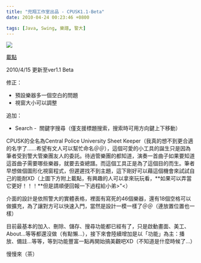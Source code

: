 ```yaml
---
title: "兜翔工作室出品 - CPUSK1.1-Beta"
date: 2010-04-24 00:23:46 +0800

tags: [Java, Swing, 樂譜, 警大]
---
```



<a href="http://cssula.twgg.org/wp-content/uploads/2010/04/Screenshot-15.png">![](/images/slum-area/71_Screenshot-15.png)</a>



<a href="http://www.cs.nctu.edu.tw/~whchien/CPUSK-Beta.rar">載點</a>



2010/4/15 更新至ver1.1 Beta



修正：

<ul><li>預設樂器多一個空白的問題</li><li>視窗大小可以調整</li></ul>

追加：

<ul><li>Search -&nbsp; 關鍵字搜尋（僅支援標題搜索，搜索時可用方向鍵上下移動）</li></ul>

CPUSK的全名為Central Police University Sheet Keeper（我真的想不到更合適的名字了&hellip;&hellip;希望有文人可以幫忙命名＠＠），這個可愛的小工具的誕生只是因為筆者受到警大管樂團友人的委託。待過管樂團的都知道，演奏一首曲子如果要知道這首曲子需要哪些樂器，就要去查總譜。而這個工具正是為了這個目的而生。筆者早想做個圖形化視窗程式，但遲遲找不到主題，這下剛好可以藉這個機會來試試自己的能耐XD（上圖下方附上載點，有興趣的人可以拿來玩玩看，**如果可以弄當它更好！！！**但是請順便回報一下過程給小弟&gt;"&lt;）



介面的設計是依照警大的實體表格，裡面有寫死的46個樂器，還有18個空格可以做擴充，為了讓對方可以快速入門，當然是設計一模一樣了＠＠（連放置位置也一樣）



目前最基本的加入、刪除、儲存、搜尋功能都已經有了，只是啟動畫面、美工、About&hellip;等等都還沒做（有點懶&hellip;），接下來會陸續增加是以「功能」為主：播放、備註&hellip;等等，等到功能豐富一點再開始搞美觀吧XD（不知道是什麼時候了&hellip;）



慢慢來（茶）



